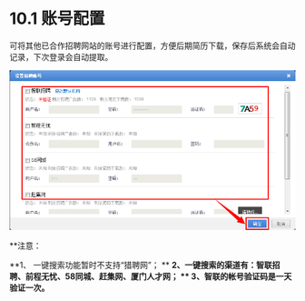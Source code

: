 # 10.1 账号配置

可将其他已合作招聘网站的账号进行配置，方便后期简历下载，保存后系统会自动记录，下次登录会自动提取。

![](image403.png)

**注意：

**1、	一键搜索功能暂时不支持“猎聘网”；
**
**2、一键搜索的渠道有：智联招聘、前程无忧、58同城、赶集网、厦门人才网；
**
3、智联的帐号验证码是一天验证一次。**
